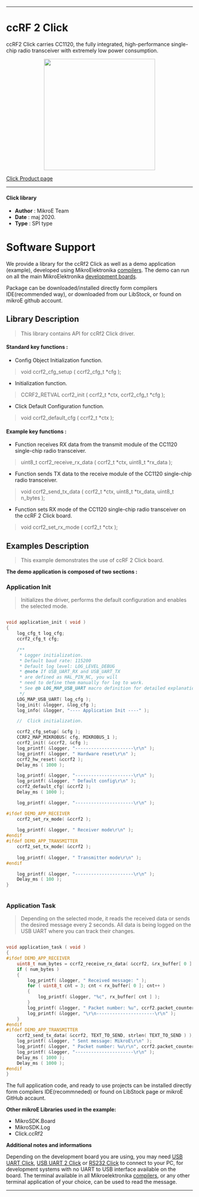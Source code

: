 
---
# ccRF 2 Click

ccRF2 Click carries CC1120, the fully integrated, high-performance single-chip radio transceiver with extremely low power consumption.

<p align="center">
  <img src="https://download.mikroe.com/images/click_for_ide/ccrf2_click.png" height=300px>
</p>

[Click Product page](https://www.mikroe.com/ccrf-2-click)

---


#### Click library 

- **Author**        : MikroE Team
- **Date**          : maj 2020.
- **Type**          : SPI type


# Software Support

We provide a library for the ccRf2 Click 
as well as a demo application (example), developed using MikroElektronika 
[compilers](https://shop.mikroe.com/compilers). 
The demo can run on all the main MikroElektronika [development boards](https://shop.mikroe.com/development-boards).

Package can be downloaded/installed directly form compilers IDE(recommended way), or downloaded from our LibStock, or found on mikroE github account. 

## Library Description

> This library contains API for ccRf2 Click driver.

#### Standard key functions :

- Config Object Initialization function.
> void ccrf2_cfg_setup ( ccrf2_cfg_t *cfg ); 
 
- Initialization function.
> CCRF2_RETVAL ccrf2_init ( ccrf2_t *ctx, ccrf2_cfg_t *cfg );

- Click Default Configuration function.
> void ccrf2_default_cfg ( ccrf2_t *ctx );


#### Example key functions :

- Function receives RX data from the transmit module of the CC1120 single-chip radio transceiver.
> uint8_t ccrf2_receive_rx_data ( ccrf2_t *ctx, uint8_t *rx_data );
 
- Function sends TX data to the receive module of the CC1120 single-chip radio transceiver.
> void ccrf2_send_tx_data ( ccrf2_t *ctx, uint8_t *tx_data, uint8_t n_bytes );

- Function sets RX mode of the CC1120 single-chip radio transceiver on the ccRF 2 Click board.
> void ccrf2_set_rx_mode ( ccrf2_t *ctx );

## Examples Description

> This example demonstrates the use of ccRF 2 Click board.

**The demo application is composed of two sections :**

### Application Init 

> Initializes the driver, performs the default configuration and enables the selected mode.

```c

void application_init ( void )
{
    log_cfg_t log_cfg;
    ccrf2_cfg_t cfg;

    /** 
     * Logger initialization.
     * Default baud rate: 115200
     * Default log level: LOG_LEVEL_DEBUG
     * @note If USB_UART_RX and USB_UART_TX 
     * are defined as HAL_PIN_NC, you will 
     * need to define them manually for log to work. 
     * See @b LOG_MAP_USB_UART macro definition for detailed explanation.
     */
    LOG_MAP_USB_UART( log_cfg );
    log_init( &logger, &log_cfg );
    log_info( &logger, "---- Application Init ----" );

    //  Click initialization.

    ccrf2_cfg_setup( &cfg );
    CCRF2_MAP_MIKROBUS( cfg, MIKROBUS_1 );
    ccrf2_init( &ccrf2, &cfg );
    log_printf( &logger, "----------------------\r\n" );
    log_printf( &logger, " Hardware reset\r\n" );
    ccrf2_hw_reset( &ccrf2 );
    Delay_ms ( 1000 );

    log_printf( &logger, "----------------------\r\n" );
    log_printf( &logger, " Default config\r\n" );
    ccrf2_default_cfg( &ccrf2 );
    Delay_ms ( 1000 );

    log_printf( &logger, "----------------------\r\n" );

#ifdef DEMO_APP_RECEIVER
    ccrf2_set_rx_mode( &ccrf2 );
    
    log_printf( &logger, " Receiver mode\r\n" );
#endif
#ifdef DEMO_APP_TRANSMITTER
    ccrf2_set_tx_mode( &ccrf2 );
    
    log_printf( &logger, " Transmitter mode\r\n" );
#endif

    log_printf( &logger, "----------------------\r\n" );
    Delay_ms ( 100 );
}
  
```

### Application Task

> Depending on the selected mode, it reads the received data or sends the desired message
> every 2 seconds. All data is being logged on the USB UART where you can track their changes.

```c

void application_task ( void )
{
#ifdef DEMO_APP_RECEIVER
    uint8_t num_bytes = ccrf2_receive_rx_data( &ccrf2, &rx_buffer[ 0 ] );
    if ( num_bytes )
    {
        log_printf( &logger, " Received message: " );
        for ( uint8_t cnt = 3; cnt < rx_buffer[ 0 ]; cnt++ )
        {
            log_printf( &logger, "%c", rx_buffer[ cnt ] );
        }
        log_printf( &logger, " Packet number: %u", ccrf2.packet_counter );
        log_printf( &logger, "\r\n----------------------\r\n" );
    }
#endif
#ifdef DEMO_APP_TRANSMITTER
    ccrf2_send_tx_data( &ccrf2, TEXT_TO_SEND, strlen( TEXT_TO_SEND ) );
    log_printf( &logger, " Sent message: MikroE\r\n" );
    log_printf( &logger, " Packet number: %u\r\n", ccrf2.packet_counter );
    log_printf( &logger, "----------------------\r\n" );
    Delay_ms ( 1000 );
    Delay_ms ( 1000 );
#endif
}

```


The full application code, and ready to use projects can be  installed directly form compilers IDE(recommneded) or found on LibStock page or mikroE GitHub accaunt.

**Other mikroE Libraries used in the example:** 

- MikroSDK.Board
- MikroSDK.Log
- Click.ccRf2

**Additional notes and informations**

Depending on the development board you are using, you may need 
[USB UART Click](https://shop.mikroe.com/usb-uart-click), 
[USB UART 2 Click](https://shop.mikroe.com/usb-uart-2-click) or 
[RS232 Click](https://shop.mikroe.com/rs232-click) to connect to your PC, for 
development systems with no UART to USB interface available on the board. The 
terminal available in all Mikroelektronika 
[compilers](https://shop.mikroe.com/compilers), or any other terminal application 
of your choice, can be used to read the message.



---
